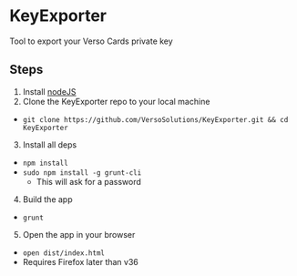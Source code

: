 # KeyExporter

Tool to export your Verso Cards private key

## Steps

1. Install [nodeJS](https://nodejs.org)
2. Clone the KeyExporter repo to your local machine
  * `git clone https://github.com/VersoSolutions/KeyExporter.git && cd KeyExporter`
3. Install all deps
  * `npm install`
  * `sudo npm install -g grunt-cli`
    * This will ask for a password
4. Build the app
  * `grunt`
5. Open the app in your browser
  * `open dist/index.html`
  * Requires Firefox later than v36
